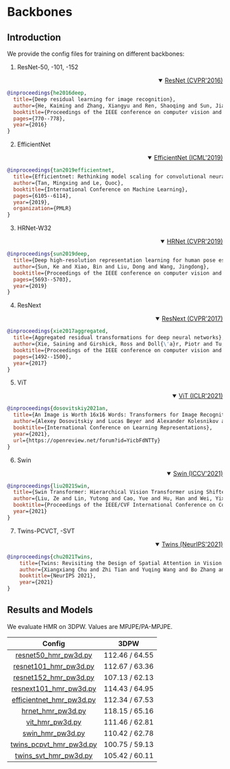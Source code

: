 # Backbones

## Introduction

We provide the config files for training on different backbones:

1. ResNet-50, -101, -152
<details  open>
<summary align="right"><a href="http://openaccess.thecvf.com/content_cvpr_2016/html/He_Deep_Residual_Learning_CVPR_2016_paper.html">ResNet (CVPR'2016)</a></summary>

```bibtex
@inproceedings{he2016deep,
  title={Deep residual learning for image recognition},
  author={He, Kaiming and Zhang, Xiangyu and Ren, Shaoqing and Sun, Jian},
  booktitle={Proceedings of the IEEE conference on computer vision and pattern recognition},
  pages={770--778},
  year={2016}
}
```

</details>

2. EfficientNet

<details open>
<summary align="right"><a href="https://arxiv.org/abs/1905.11946v5">EfficientNet (ICML'2019)</a></summary>

```bibtex
@inproceedings{tan2019efficientnet,
  title={Efficientnet: Rethinking model scaling for convolutional neural networks},
  author={Tan, Mingxing and Le, Quoc},
  booktitle={International Conference on Machine Learning},
  pages={6105--6114},
  year={2019},
  organization={PMLR}
}
```
</details>

3. HRNet-W32

<details open>
<summary align="right"><a href="http://openaccess.thecvf.com/content_CVPR_2019/html/Sun_Deep_High-Resolution_Representation_Learning_for_Human_Pose_Estimation_CVPR_2019_paper.html">HRNet (CVPR'2019)</a></summary>

```bibtex
@inproceedings{sun2019deep,
  title={Deep high-resolution representation learning for human pose estimation},
  author={Sun, Ke and Xiao, Bin and Liu, Dong and Wang, Jingdong},
  booktitle={Proceedings of the IEEE conference on computer vision and pattern recognition},
  pages={5693--5703},
  year={2019}
}
```

</details>

4. ResNext

<details open>
<summary align="right"><a href="http://openaccess.thecvf.com/content_cvpr_2017/html/Xie_Aggregated_Residual_Transformations_CVPR_2017_paper.html">ResNext (CVPR'2017)</a></summary>

```bibtex
@inproceedings{xie2017aggregated,
  title={Aggregated residual transformations for deep neural networks},
  author={Xie, Saining and Girshick, Ross and Doll{\'a}r, Piotr and Tu, Zhuowen and He, Kaiming},
  booktitle={Proceedings of the IEEE conference on computer vision and pattern recognition},
  pages={1492--1500},
  year={2017}
}
```

</details>


5. ViT

<details open>
<summary align="right"><a href="https://arxiv.org/pdf/2010.11929.pdf">ViT (ICLR'2021)</a></summary>

```bibtex
@inproceedings{dosovitskiy2021an,
  title={An Image is Worth 16x16 Words: Transformers for Image Recognition at Scale},
  author={Alexey Dosovitskiy and Lucas Beyer and Alexander Kolesnikov and Dirk Weissenborn and Xiaohua Zhai and Thomas Unterthiner and Mostafa Dehghani and Matthias Minderer and Georg Heigold and Sylvain Gelly and Jakob Uszkoreit and Neil Houlsby},
  booktitle={International Conference on Learning Representations},
  year={2021},
  url={https://openreview.net/forum?id=YicbFdNTTy}
}
```
</details>

6. Swin

<details open>
<summary align="right"><a href="https://arxiv.org/pdf/2103.14030.pdf">Swin (ICCV'2021)</a></summary>

```bibtex
@inproceedings{liu2021Swin,
  title={Swin Transformer: Hierarchical Vision Transformer using Shifted Windows},
  author={Liu, Ze and Lin, Yutong and Cao, Yue and Hu, Han and Wei, Yixuan and Zhang, Zheng and Lin, Stephen and Guo, Baining},
  booktitle={Proceedings of the IEEE/CVF International Conference on Computer Vision (ICCV)},
  year={2021}
}
```
</details>

7. Twins-PCVCT, -SVT

<details open>
<summary align="right"><a href="http://arxiv-export-lb.library.cornell.edu/abs/2104.13840">Twins (NeurIPS'2021)</a></summary>

```bibtex
@inproceedings{chu2021Twins,
	title={Twins: Revisiting the Design of Spatial Attention in Vision Transformers},
	author={Xiangxiang Chu and Zhi Tian and Yuqing Wang and Bo Zhang and Haibing Ren and Xiaolin Wei and Huaxia Xia and Chunhua Shen},
	booktitle={NeurIPS 2021},
	year={2021}
}
```
</details>

## Results and Models

We evaluate HMR on 3DPW. Values are MPJPE/PA-MPJPE.

| Config | 3DPW    |
|:------:|:-------:|
| [resnet50_hmr_pw3d.py](resnet50_hmr_pw3d.py) | 112.46 / 64.55 |
| [resnet101_hmr_pw3d.py](resnet101_hmr_pw3d.py) | 112.67 / 63.36 |
| [resnet152_hmr_pw3d.py](resnet152_hmr_pw3d.py) | 107.13 / 62.13 |
| [resnext101_hmr_pw3d.py](resnext101_hmr_pw3d.py) | 114.43 / 64.95 |
| [efficientnet_hmr_pw3d.py](efficientnet_hmr_pw3d.py) | 112.34 / 67.53 |
| [hrnet_hmr_pw3d.py](hrnet_hmr_pw3d.py) | 118.15 / 65.16 |
| [vit_hmr_pw3d.py](vit_hmr_pw3d.py) | 111.46 / 62.81 |
| [swin_hmr_pw3d.py](swin_hmr_pw3d.py) | 110.42 / 62.78 |
| [twins_pcpvt_hmr_pw3d.py](twins_pcpvt_hmr_pw3d.py) | 100.75 / 59.13 |
| [twins_svt_hmr_pw3d.py](twins_svt_hmr_pw3d.py) | 105.42 / 60.11 |
